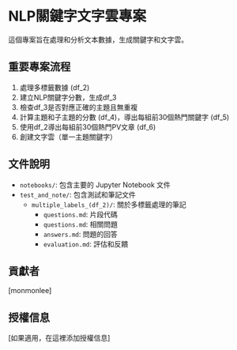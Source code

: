 # NLP關鍵字文字雲專案

這個專案旨在處理和分析文本數據，生成關鍵字和文字雲。

## 重要專案流程

1. 處理多標籤數據 (df_2)
2. 建立NLP關鍵字分數，生成df_3
6. 檢查df_3是否對應正確的主題且無重複
7. 計算主題和子主題的分數 (df_4)，導出每組前30個熱門關鍵字 (df_5)
8. 使用df_2導出每組前30個熱門PV文章 (df_6)
9. 創建文字雲（單一主題關鍵字）

## 文件說明

- `notebooks/`: 包含主要的 Jupyter Notebook 文件
- `test_and_note/`: 包含測試和筆記文件
  - `multiple_labels_(df_2)/`: 關於多標籤處理的筆記
    - `questions.md`: 片段代碼  
    - `questions.md`: 相關問題
    - `answers.md`: 問題的回答
    - `evaluation.md`: 評估和反饋

## 貢獻者

[monmonlee]

## 授權信息

[如果適用，在這裡添加授權信息]
